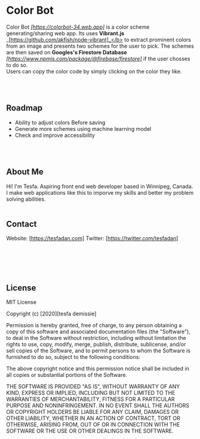 # Color Bot

Color Bot _[https://colorbot-34.web.app]_ is a color scheme generating/sharing web app. Its uses **Vibrant.js** _[https://github.com/akfish/node-vibrant]_</b> to extract prominent colors from an image and presents two schemes for the user to pick. The schemes are then saved on **Googles's Firestore Database** _[https://www.npmjs.com/package/@firebase/firestore]_ if the user chosses to do so.
<br>
Users can copy the color code by simply clicking on the color they like.

<br><br>

## Roadmap

- Ability to adjust colors Before saving
- Generate more schemes using machine learning model
- Check and improve accessibility

<br><br>

## About Me

Hi! I'm Tesfa. Aspiring front end web developer based in Winnipeg, Canada. I make web applications like this to imporve my skills and better my problem solving abilities.
<br><br>

## Contact

Website: [https://tesfadan.com]
Twitter: [https://twitter.com/tesfadan]

<br><br>
<br><br>

## License

MIT License

Copyright (c) [2020][tesfa demissie]

Permission is hereby granted, free of charge, to any person obtaining a copy
of this software and associated documentation files (the "Software"), to deal
in the Software without restriction, including without limitation the rights
to use, copy, modify, merge, publish, distribute, sublicense, and/or sell
copies of the Software, and to permit persons to whom the Software is
furnished to do so, subject to the following conditions:

The above copyright notice and this permission notice shall be included in all
copies or substantial portions of the Software.

THE SOFTWARE IS PROVIDED "AS IS", WITHOUT WARRANTY OF ANY KIND, EXPRESS OR
IMPLIED, INCLUDING BUT NOT LIMITED TO THE WARRANTIES OF MERCHANTABILITY,
FITNESS FOR A PARTICULAR PURPOSE AND NONINFRINGEMENT. IN NO EVENT SHALL THE
AUTHORS OR COPYRIGHT HOLDERS BE LIABLE FOR ANY CLAIM, DAMAGES OR OTHER
LIABILITY, WHETHER IN AN ACTION OF CONTRACT, TORT OR OTHERWISE, ARISING FROM,
OUT OF OR IN CONNECTION WITH THE SOFTWARE OR THE USE OR OTHER DEALINGS IN THE
SOFTWARE.
